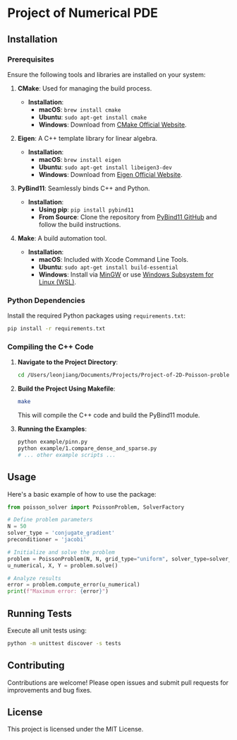 # Project of Numerical PDE

## Installation

### Prerequisites

Ensure the following tools and libraries are installed on your system:

1. **CMake**: Used for managing the build process.
    - **Installation**:
        - **macOS**: `brew install cmake`
        - **Ubuntu**: `sudo apt-get install cmake`
        - **Windows**: Download from [CMake Official Website](https://cmake.org/download/).

2. **Eigen**: A C++ template library for linear algebra.
    - **Installation**:
        - **macOS**: `brew install eigen`
        - **Ubuntu**: `sudo apt-get install libeigen3-dev`
        - **Windows**: Download from [Eigen Official Website](https://gitlab.com/libeigen/eigen).

3. **PyBind11**: Seamlessly binds C++ and Python.
    - **Installation**:
        - **Using pip**: `pip install pybind11`
        - **From Source**: Clone the repository from [PyBind11 GitHub](https://github.com/pybind/pybind11) and follow the build instructions.

4. **Make**: A build automation tool.
    - **Installation**:
        - **macOS**: Included with Xcode Command Line Tools.
        - **Ubuntu**: `sudo apt-get install build-essential`
        - **Windows**: Install via [MinGW](http://www.mingw.org/) or use [Windows Subsystem for Linux (WSL)](https://docs.microsoft.com/en-us/windows/wsl/install).

### Python Dependencies

Install the required Python packages using `requirements.txt`:

```bash
pip install -r requirements.txt
```

### Compiling the C++ Code

1. **Navigate to the Project Directory**:

    ```bash
    cd /Users/leonjiang/Documents/Projects/Project-of-2D-Poisson-problem/
    ```

2. **Build the Project Using Makefile**:

    ```bash
    make
    ```

    This will compile the C++ code and build the PyBind11 module.

3. **Running the Examples**:

    ```bash
    python example/pinn.py
    python example/1.compare_dense_and_sparse.py
    # ... other example scripts ...
    ```

## Usage

Here's a basic example of how to use the package:

```python
from poisson_solver import PoissonProblem, SolverFactory

# Define problem parameters
N = 50
solver_type = 'conjugate_gradient'
preconditioner = 'jacobi'

# Initialize and solve the problem
problem = PoissonProblem(N, N, grid_type="uniform", solver_type=solver_type, boundary_condition_type="dirichlet", use_sparse=True)
u_numerical, X, Y = problem.solve()

# Analyze results
error = problem.compute_error(u_numerical)
print(f"Maximum error: {error}")
```

## Running Tests

Execute all unit tests using:

```bash
python -m unittest discover -s tests
```

## Contributing

Contributions are welcome! Please open issues and submit pull requests for improvements and bug fixes.

## License

This project is licensed under the MIT License.